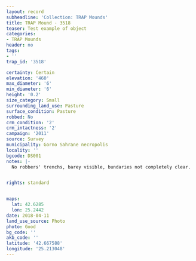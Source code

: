 ```yaml
---
layout: record
subheadline: 'Collection: TRAP Mounds'
title: TRAP Mound - 3518
teaser: Test example of object
categories:
- TRAP Mounds
header: no
tags:
- ''
trap_id: '3518'

certainty: Certain
elevation: '460'
max_diameter: '6'
min_diameter: '6'
height: '0.2'
size_category: Small
surrounding_land_use: Pasture
surface_condition: Pasture
robbed: No
crm_condition: '2'
crm_intactness: '2'
campaign: '2011'
source: Survey
municipality: Gorno Sahrane necropolis
locality: ''
bgcode: DS001
notes: |-
  No robbers' trenchs, barey visible, bundaries not completely clear.


rights: standard


maps:
  lat: 42.6285
  lon: 25.2442
date: 2018-04-11
land_use_source: Photo
photo: Good
bg_code: ''
akb_code: ''
latitude: '42.667588'
longitude: '25.213048'
---
```

